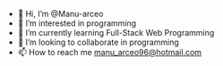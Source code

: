 - 👋 Hi, I’m @Manu-arceo
- 👀 I’m interested in programming
- 🌱 I’m currently learning Full-Stack Web Programming
- 💞️ I’m looking to collaborate in programming
- 📫 How to reach me manu_arceo96@hotmail.com

<!---
Manu-arceo/Manu-arceo is a ✨ special ✨ repository because its `README.md` (this file) appears on your GitHub profile.
You can click the Preview link to take a look at your changes.
--->
